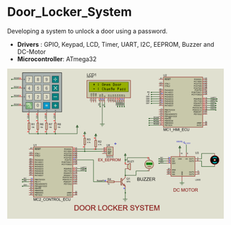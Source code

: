 # Door_Locker_System
Developing a system to unlock a door using a password.
- **Drivers**        : GPIO, Keypad, LCD, Timer, UART, I2C, EEPROM, Buzzer and DC-Motor
- **Microcontroller**: ATmega32

![Simulation-ScreenShot](./Door_Locker_System.PNG)

